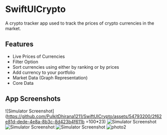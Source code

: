 # SwiftUICrypto

A crypto tracker app used to track the prices of crypto currencies in the market.

## Features
- Live Prices of Currencies
- Filter Option
- Sort currencies using either by ranking or by prices
- Add currency to your portfolio
- Market Data (Graph Representation)
- Core Data

## App Screenshots
![Simulator Screenshot](https://github.com/PulkitDhirana1211/SwiftUICrypto/assets/54793200/2f62e81d-dede-4e8a-8b3c-8d423b4f611b =100*23)
![Simulator Screenshot](https://github.com/PulkitDhirana1211/SwiftUICrypto/assets/54793200/344dc99d-0290-4147-93ec-e734e76167f7)
![Simulator Screenshot](https://github.com/PulkitDhirana1211/SwiftUICrypto/assets/54793200/57fc037f-2942-4395-b83d-6e839baf7e5b)
![Simulator Screenshot](https://github.com/PulkitDhirana1211/SwiftUICrypto/assets/54793200/afffe2b7-1e4e-4f6b-8088-28ab691253f1)
![photo2](https://github.com/PulkitDhirana1211/SwiftUICrypto/assets/54793200/804bac36-921e-41ae-bb2b-0405615992d6)




